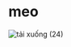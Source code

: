 # meo
![tải xuống (24)](https://github.com/user-attachments/assets/36f62b14-f2e4-4a94-bcc8-eafa1146f9da)



